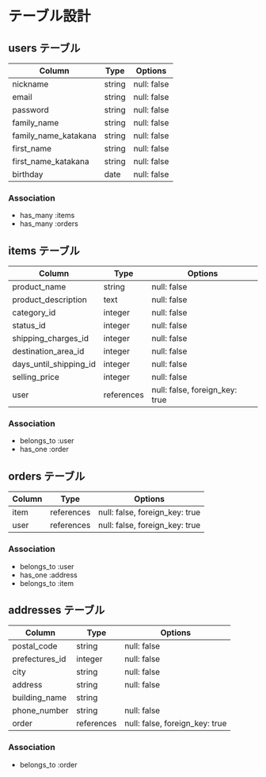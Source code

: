 # テーブル設計

## users テーブル

|  Column                |  Type     |  Options      |
|  --------------------  |  ------   |  -----------  |
|  nickname              |  string   |  null: false  |
|  email                 |  string   |  null: false  |
|  password              |  string   |  null: false  |
|  family_name           |  string   |  null: false  |
|  family_name_katakana  |  string   |  null: false  |
|  first_name            |  string   |  null: false  |
|  first_name_katakana   |  string   |  null: false  |
|  birthday              |  date     |  null: false  |

### Association

- has_many :items
- has_many :orders

## items テーブル

|  Column                  |  Type        |  Options                         |
|  ----------------------  |  ----------  |  ------------------------------  |
|  product_name            |  string      |  null: false                     |
|  product_description     |  text        |  null: false                     |
|  category_id             |  integer     |  null: false                     |
|  status_id               |  integer     |  null: false                     |
|  shipping_charges_id     |  integer     |  null: false                     |
|  destination_area_id     |  integer     |  null: false                     |
|  days_until_shipping_id  |  integer     |  null: false                     |
|  selling_price           |  integer     |  null: false                     |
|  user                    |  references  |  null: false, foreign_key: true  |

### Association

- belongs_to :user
- has_one :order

## orders テーブル

|  Column  |  Type        |  Options                         |
|  ------  |  ----------  |  ------------------------------  |
|  item    |  references  |  null: false, foreign_key: true  |
|  user    |  references  |  null: false, foreign_key: true  |


### Association

- belongs_to :user
- has_one :address
- belongs_to :item

## addresses テーブル

|  Column          |  Type        |  Options                         |
|  --------------  |  ----------  |  ------------------------------  |
|  postal_code     |  string      |  null: false                     |
|  prefectures_id  |  integer     |  null: false                     |
|  city            |  string      |  null: false                     |
|  address         |  string      |  null: false                     |
|  building_name   |  string      |                                  |
|  phone_number    |  string      |  null: false                     |
|  order           |  references  |  null: false, foreign_key: true  |

### Association

- belongs_to :order